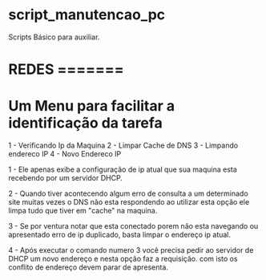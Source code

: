# script_manutencao_pc
Scripts Básico para auxiliar. 

# REDES =======
# Um Menu para facilitar a identificação da tarefa
  1 - Verificando Ip da Maquina
  2 - Limpar Cache de DNS
  3 - Limpando endereco IP
  4 - Novo Endereco IP

1 - Ele apenas exibe a configuração de ip atual que sua maquina esta recebendo por um servidor DHCP.

2 - Quando tiver acontecendo algum erro de consulta a um determinado site muitas vezes o DNS não esta respondendo
ao utilizar esta opção ele limpa tudo que tiver em "cache" na maquina.

3 - Se por ventura notar que esta conectado porem não esta navegando ou apresentado erro de ip duplicado, basta limpar o endereço ip atual.

4 - Após executar o comando numero 3 você precisa pedir ao servidor de DHCP um novo endereço e nesta opção faz a requisição.
com isto os conflito de endereço devem parar de apresenta.
